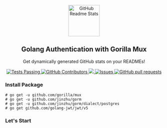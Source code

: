 <p align="center">
 <img width="100px" src="https://res.cloudinary.com/anuraghazra/image/upload/v1594908242/logo_ccswme.svg" align="center" alt="GitHub Readme Stats" />
 <h2 align="center">Golang Authentication with Gorilla Mux</h2>
 <p align="center">Get dynamically generated GitHub stats on your READMEs!</p>
</p>
  <p align="center">
    <a href="https://github.com/herizal95/gomux-crud/actions">
      <img alt="Tests Passing" src="https://github.com/anuraghazra/github-readme-stats/workflows/Test/badge.svg" />
    </a>
    <a href="https://github.com/herizal95/gomux-crud/graphs/contributors">
      <img alt="GitHub Contributors" src="https://img.shields.io/github/contributors/herizal95/github-readme-stats" />
    </a>
    <a href="#">
      <img src="https://codecov.io/gh/herizal95/github-readme-stats/branch/master/graph/badge.svg" />
    </a>
    <a href="https://github.com/herizal95/gomux-crud/issues">
      <img alt="Issues" src="https://img.shields.io/github/issues/herizal95/github-readme-stats?color=0088ff" />
    </a>
    <a href="https://github.com/herizal95/gomux-crud/pulls">
      <img alt="GitHub pull requests" src="https://img.shields.io/github/issues-pr/herizal95/github-readme-stats?color=0088ff" />
    </a>
    <br />
  </p>


### Install Package

```
# go get -u github.com/gorilla/mux
# go get -u github.com/jinzhu/gorm
# go get -u github.com/jinzhu/gorm/dialect/postgres
# go get github.com/golang-jwt/jwt/v5
```

### Let's Start

